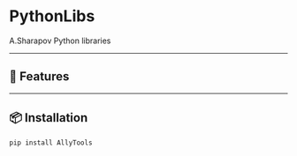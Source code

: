 # PythonLibs

A.Sharapov Python libraries

---

## 🚀 Features


---

## 📦 Installation

```bash
pip install AllyTools
